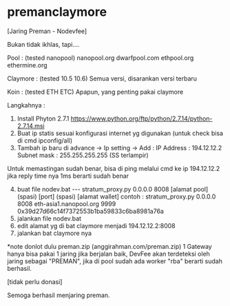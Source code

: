 # premanclaymore
[Jaring Preman - Nodevfee]

Bukan tidak ikhlas, tapi....

Pool : (tested nanopool)
nanopool.org dwarfpool.com ethpool.org ethermine.org

Claymore : (tested 10.5 10.6)
Semua versi, disarankan versi terbaru

Koin : (tested ETH ETC)
Apapun, yang penting pakai claymore

Langkahnya :
1. Install Phyton 2.7.1 https://www.python.org/ftp/python/2.7.14/python-2.7.14.msi
2. Buat ip statis sesuai konfigurasi internet yg digunakan (untuk check bisa di cmd ipconfig/all)
3. Tambah ip baru di advance -> Ip setting -> Add : IP Address : 194.12.12.2 Subnet mask : 255.255.255.255 (SS terlampir)

Untuk memastingan sudah benar, bisa di ping melalui cmd ke ip 194.12.12.2 jika reply time nya 1ms berarti sudah benar

4. buat file nodev.bat --- stratum_proxy.py 0.0.0.0 8008 [alamat pool] (spasi) [port] (spasi) [alamat wallet]
contoh : stratum_proxy.py 0.0.0.0 8008 eth-asia1.nanopool.org 9999 0x39d27d66c14f7372553b1ba59833c6ba8981a76a
5. jalankan file nodev.bat
7. edit alamat yg di bat claymore menjadi 194.12.12.2:8008
8. jalankan bat claymore nya

*note
donlot dulu preman.zip (anggirahman.com/preman.zip)
1 Gateway hanya bisa pakai 1 jaring
jika berjalan baik, DevFee akan terdeteksi oleh jaring sebagai "PREMAN", jika di pool sudah ada worker "rba" berarti sudah berhasil.

[tidak perlu donasi]

Semoga berhasil menjaring preman.
